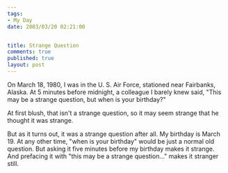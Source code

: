 ```yaml
--- 
tags:
- My Day
date: 2003/03/20 02:21:00


title: Strange Question
comments: true
published: true
layout: post
---
```


On March 18, 1980, I was in the U. S. Air Force, stationed near Fairbanks, Alaska. At 5 minutes before midnight, a colleague I barely knew said, "This may be a strange question, but when is your birthday?"

At first blush, that isn't a strange question, so it may seem strange that he thought it was strange.

But as it turns out, it was a strange question after all. My birthday is March 19. At any other time, "when is your birthday" would be just a normal old question. But asking it five minutes before my birthday makes it strange. And prefacing it with "this may be a strange question..." makes it stranger still.

